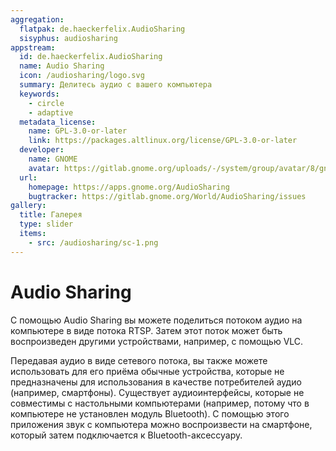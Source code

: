 ```yaml
---
aggregation:
  flatpak: de.haeckerfelix.AudioSharing
  sisyphus: audiosharing
appstream:
  id: de.haeckerfelix.AudioSharing
  name: Audio Sharing
  icon: /audiosharing/logo.svg
  summary: Делитесь аудио с вашего компьютера
  keywords:
    - circle
    - adaptive
  metadata_license:
    name: GPL-3.0-or-later
    link: https://packages.altlinux.org/license/GPL-3.0-or-later
  developer:
    name: GNOME
    avatar: https://gitlab.gnome.org/uploads/-/system/group/avatar/8/gnomelogo.png?width=48
  url:
    homepage: https://apps.gnome.org/AudioSharing
    bugtracker: https://gitlab.gnome.org/World/AudioSharing/issues
gallery:
  title: Галерея
  type: slider
  items:
    - src: /audiosharing/sc-1.png
---
```


# Audio Sharing

С помощью Audio Sharing вы можете поделиться потоком аудио на компьютере в виде потока RTSP. Затем этот поток может быть воспроизведен другими устройствами, например, с помощью VLC.

Передавая аудио в виде сетевого потока, вы также можете использовать для его приёма обычные устройства, которые не предназначены для использования в качестве потребителей аудио (например, смартфоны). Существует аудиоинтерфейсы, которые не совместимы с настольными компьютерами (например, потому что в компьютере не установлен модуль Bluetooth). С помощью этого приложения звук с компьютера можно воспроизвести на смартфоне, который затем подключается к Bluetooth-аксессуару.

<AGWGallery />

<!--@include: @apps/.parts/install/content-repo.md-->
<!--@include: @apps/.parts/install/content-flatpak.md-->
